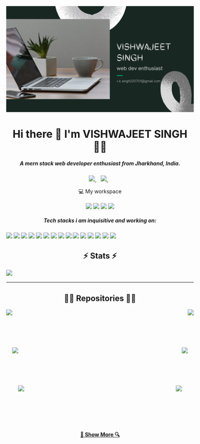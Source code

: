 <img src="https://github.com/vishwajeet-hash/vishwajeet-hash/blob/main/VISHWAJEET%20SINGH.png" />

<!-- <img align="right" src="https://visitor-badge.laobi.icu/badge?page_id=vishwajeet-hash.vishwajeet-hash"> -->
 
<h1 align='center'>
  Hi there 👋 I'm VISHWAJEET SINGH 👨‍💻
</h1>

<h5 align='center'>
  A mern stack web developer enthusiast from Jharkhand, India.
</h5>

<p align='center'>
  
  <a href="https://www.linkedin.com/in/vishwajeet01/">
    <img src="https://img.shields.io/badge/linkedin-%230077B5.svg?&style=for-the-badge&logo=linkedin&logoColor=white" />
  </a>&nbsp;&nbsp;
  <a href="https://www.instagram.com/masterkey_22/">
    <img src="https://img.shields.io/badge/instagram-%23E4405F.svg?&style=for-the-badge&logo=instagram&logoColor=white" />        
  </a>&nbsp;&nbsp;
  
</p>

<p align='center'>
  💻 My workspace<br/><br/>
  <img src="https://img.shields.io/badge/windows-%230078D6.svg?&style=for-the-badge&logo=windows&logoColor=white" />
   <img src="https://img.shields.io/badge/Linux-FCC624?style=for-the-badge&logo=linux&logoColor=black" />
  <img src="https://img.shields.io/badge/AMD-Ryzen_7_3800X-ED1C24?style=for-the-badge&logo=amd&logoColor=white" />
  <img src="https://img.shields.io/badge/NVIDIA-GTX1650-76B900?style=for-the-badge&logo=nvidia&logoColor=white" />
</p>

<h5 align='center'>
  Tech stacks i am inquisitive and working on:
</h5>

<p>
  <img src="https://img.shields.io/badge/HTML5-E34F26?style=for-the-badge&logo=html5&logoColor=white" />
  <img src="https://img.shields.io/badge/CSS3-1572B6?style=for-the-badge&logo=css3&logoColor=white" />
  <img src="https://img.shields.io/badge/JavaScript-323330?style=for-the-badge&logo=javascript&logoColor=F7DF1E" />
  <img src="https://img.shields.io/badge/Java-ED8B00?style=for-the-badge&logo=java&logoColor=white" />
  <img src="https://img.shields.io/badge/C%2B%2B-00599C?style=for-the-badge&logo=c%2B%2B&logoColor=white" />
  <img src="https://img.shields.io/badge/MongoDB-white?style=for-the-badge&logo=mongodb&logoColor=4EA94B" />
  <img src="https://img.shields.io/badge/Node.js-339933?style=for-the-badge&logo=nodedotjs&logoColor=white" />
  <img src="https://img.shields.io/badge/npm-CB3837?style=for-the-badge&logo=npm&logoColor=white" />
  <img src="https://img.shields.io/badge/Express.js-000000?style=for-the-badge&logo=express&logoColor=white" />
  <img src="https://img.shields.io/badge/Sass-CC6699?style=for-the-badge&logo=sass&logoColor=white" />
  <img src="https://img.shields.io/badge/React-20232A?style=for-the-badge&logo=react&logoColor=61DAFB" />
  <img src="https://img.shields.io/badge/Bootstrap-563D7C?style=for-the-badge&logo=bootstrap&logoColor=white" />
  <img src="https://img.shields.io/badge/jQuery-0769AD?style=for-the-badge&logo=jquery&logoColor=white" />
  <img src="https://img.shields.io/badge/Postman-FF6C37?style=for-the-badge&logo=Postman&logoColor=white" />
  <img src="https://img.shields.io/badge/JWT-000000?style=for-the-badge&logo=JSON%20web%20tokens&logoColor=white" />
  

<p>
 
 <h2 align="center">⚡ Stats ⚡</h2>

<p align='left'>
  <a href="#"><img src="https://github-readme-stats.vercel.app/api?username=vishwajeet-hash&show_icons=true&count_private=true&theme=dark" width="350"></a>
</p>

<hr>

<h2 align="center">👨‍💻 Repositories 👨‍💻</h2>

<div width="100%" align="center">
  <a align="left" href="https://github.com/vishwajeet-hash/Classroom-assistant" title="Classroom-assistant"><img align="left" height="115" src="https://github-readme-stats.vercel.app/api/pin/?username=vishwajeet-hash&repo=Classroom-assistant&theme=react&border_color=61dafb&border_radius=10"></a><a align="right" href="https://github.com/vishwajeet-hash/HnCC-Admin" title="HnCC-Admin"><img align="right" height="115" src="https://github-readme-stats.vercel.app/api/pin/?username=vishwajeet-hash&repo=HnCC-Admin&theme=react&border_color=61dafb&border_radius=10"></a>
</div>
<br/><br/><br/><br/><br/><br/>
<div width="100%" align="center">
  <a align="left" href="https://github.com/vishwajeet-hash/Netflix-clone" title="Netflix-clone"><img align="left" height="115" src="https://github-readme-stats.vercel.app/api/pin/?username=vishwajeet-hash&repo=Netflix-clone&theme=react&border_color=61dafb&border_radius=10"></a>
  <a align="right" href="https://github.com/vishwajeet-hash/cartsystem" title="cartsystem"><img align="right" height="115" src="https://github-readme-stats.vercel.app/api/pin/?username=vishwajeet-hash&repo=cartsystem&theme=react&border_color=61dafb&border_radius=10"></a>
</div>
<br/><br/><br/><br/><br/><br/>
<div width="100%" align="center">
  <a align="left" href="https://github.com/vishwajeet-hash/passgen-java" title="passgen-java"><img align="left" height="115" src="https://github-readme-stats.vercel.app/api/pin/?username=vishwajeet-hash&repo=passgen-java&theme=react&border_color=61dafb&border_radius=10"></a>
  <a align="right" href="https://github.com/vishwajeet-hash/Calculator" title="Calculator"><img align="right" height="115" src="https://github-readme-stats.vercel.app/api/pin/?username=vishwajeet-hash&repo=Calculator&theme=react&border_color=61dafb&border_radius=10"></a>
</div>
<!-- <br/><br/><br/><br/><br/><br/>
<div width="100%" align="center">
  <a align="left" href="" title=""><img align="left" height="115" src="https://github-readme-stats.vercel.app/api/pin/?username=vishwajeet-hash&repo=reponame&theme=react&border_color=61dafb&border_radius=10"></a>
  <a align="right" href="" title=""><img align="right" height="115" src="https://github-readme-stats.vercel.app/api/pin/?username=vishwajeet-hash&repo=reponame&theme=react&border_color=61dafb&border_radius=10"></a>
</div> -->
<br><br><br><br><br><br>
<h4 align="center">
  <a href="https://github.com/vishwajeet-hash?tab=repositories" title="Show Repositories">🔎 Show More 🔍</a>
</h4>
<!---
vishwajeet-hash/vishwajeet-hash is a ✨ special ✨ repository because its `README.md` (this file) appears on your GitHub profile.
You can click the Preview link to take a look at your changes.
--->

